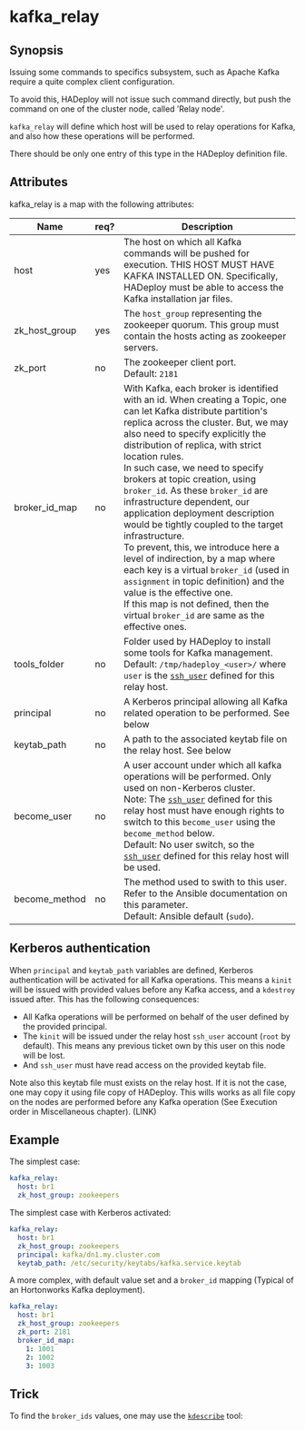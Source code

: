 # kafka_relay

## Synopsis


Issuing some commands to specifics subsystem, such as Apache Kafka require a quite complex client configuration.

To avoid this, HADeploy will not issue such command directly, but push the command on one of the cluster node, called ’Relay node'.

`kafka_relay` will define which host will be used to relay operations for Kafka, and also how these operations will be performed.

There should be only one entry of this type in the HADeploy definition file.

## Attributes

kafka_relay is a map with the following attributes:

Name | req?	 |	Description
--- | --- | ---
host|yes|The host on which all Kafka commands will be pushed for execution. THIS HOST MUST HAVE KAFKA INSTALLED ON. Specifically, HADeploy must be able to access the Kafka installation jar files.
zk_host_group|yes|The `host_group` representing the zookeeper quorum. This group must contain the hosts acting as zookeeper servers.
zk_port|no|The zookeeper client port.<br>Default: `2181`
broker_id_map|no|With Kafka, each broker is identified with an id. When creating a Topic, one can let Kafka distribute partition's replica across the cluster. But, we may also need to specify explicitly the distribution of replica, with strict location rules.<br>In such case, we need to specify brokers at topic creation, using `broker_id`. As these `broker_id` are infrastructure dependent, our application deployment description would be tightly coupled to the target infrastructure.<br>To prevent, this, we introduce here a level of indirection, by a map where each key is a virtual `broker_id` (used in `assignment` in topic definition) and the value is the effective one.<br>If this map is not defined, then the virtual `broker_id` are same as the effective ones.
tools_folder|no|Folder used by HADeploy to install some tools for Kafka management.<br>Default: `/tmp/hadeploy_<user>/` where `user` is the [`ssh_user`](../inventory/hosts) defined for this relay host.
principal|no|A Kerberos principal allowing all Kafka related operation to be performed. See below
keytab_path|no|A path to the associated keytab file on the relay host. See below
become_user|no|A user account under which all kafka operations will be performed. Only used on non-Kerberos cluster.<br>Note: The [`ssh_user`](../inventory/hosts) defined for this relay host must have enough rights to switch to this `become_user` using the `become_method` below.<br>Default: No user switch, so the [`ssh_user`](../inventory/hosts) defined for this relay host will be used.
become_method|no|The method used to swith to this user. Refer to the Ansible documentation on this parameter.<br>Default: Ansible default (`sudo`).

## Kerberos authentication

When `principal` and `keytab_path` variables are defined, Kerberos authentication will be activated for all Kafka operations. This means a `kinit` will be issued with provided values before any Kafka access, and a `kdestroy` issued after. This has the following consequences:

* All Kafka operations will be performed on behalf of the user defined by the provided principal. 
* The `kinit` will be issued under the relay host `ssh_user` account (`root` by default). This means any previous ticket own by this user on this node will be lost. 
* And `ssh_user` must have read access on the provided keytab file.

Note also this keytab file must exists on the relay host. If it is not the case, one may copy it using file copy of HADeploy. This wills works as all file copy on the nodes are performed before any Kafka operation (See Execution order in Miscellaneous chapter). (LINK)

## Example

The simplest case:
```yaml
kafka_relay:
  host: br1
  zk_host_group: zookeepers
```
The simplest case with Kerberos activated:
```yaml
kafka_relay:
  host: br1
  zk_host_group: zookeepers
  principal: kafka/dn1.my.cluster.com
  keytab_path: /etc/security/keytabs/kafka.service.keytab
```
A more complex, with default value set and a `broker_id` mapping (Typical of an Hortonworks Kafka deployment).
```yaml
kafka_relay:
  host: br1
  zk_host_group: zookeepers
  zk_port: 2181
  broker_id_map:
    1: 1001
    2: 1002
    3: 1003
```
## Trick

To find the `broker_ids` values, one may use the [`kdescribe`](https://github.com/Kappaware/kdescribe) tool:


 
